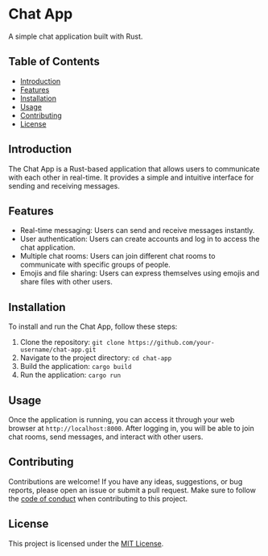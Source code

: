 # Chat App

A simple chat application built with Rust.

## Table of Contents

- [Introduction](#introduction)
- [Features](#features)
- [Installation](#installation)
- [Usage](#usage)
- [Contributing](#contributing)
- [License](#license)

## Introduction

The Chat App is a Rust-based application that allows users to communicate with each other in real-time. It provides a simple and intuitive interface for sending and receiving messages.

## Features

- Real-time messaging: Users can send and receive messages instantly.
- User authentication: Users can create accounts and log in to access the chat application.
- Multiple chat rooms: Users can join different chat rooms to communicate with specific groups of people.
- Emojis and file sharing: Users can express themselves using emojis and share files with other users.

## Installation

To install and run the Chat App, follow these steps:

1. Clone the repository: `git clone https://github.com/your-username/chat-app.git`
2. Navigate to the project directory: `cd chat-app`
3. Build the application: `cargo build`
4. Run the application: `cargo run`

## Usage

Once the application is running, you can access it through your web browser at `http://localhost:8000`. After logging in, you will be able to join chat rooms, send messages, and interact with other users.

## Contributing

Contributions are welcome! If you have any ideas, suggestions, or bug reports, please open an issue or submit a pull request. Make sure to follow the [code of conduct](CONTRIBUTING.md) when contributing to this project.

## License

This project is licensed under the [MIT License](LICENSE).

